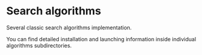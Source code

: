 # Search algorithms

Several classic search algorithms implementation.

You can find detailed installation and launching information inside individual algorithms subdirectories.